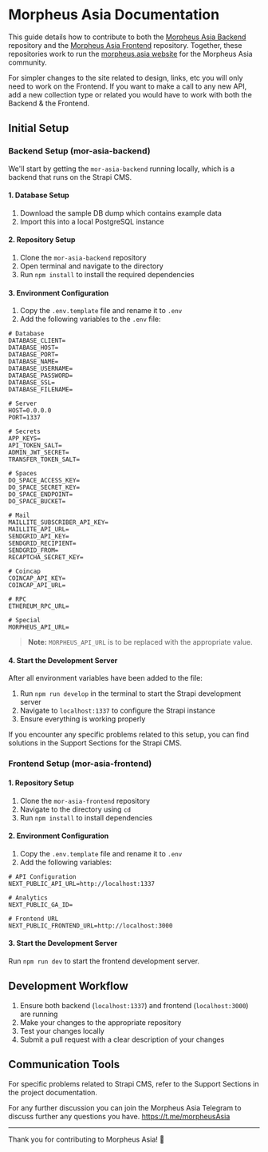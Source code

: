 # Morpheus Asia Documentation

This guide details how to contribute to both the [Morpheus Asia Backend](https://github.com/Morpheus-Asia/mor-asia-backend) repository and the [Morpheus Asia Frontend](https://github.com/Morpheus-Asia/mor-asia-frontend) repository. Together, these repositories work to run the [morpheus.asia website](https://morpheus.asia) for the Morpheus Asia community.

For simpler changes to the site related to design, links, etc you will only need to work on the Frontend. If you want to make a call to any new API, add a new collection type or related you would have to work with both the Backend & the Frontend. 

## Initial Setup

### Backend Setup (mor-asia-backend)

We'll start by getting the `mor-asia-backend` running locally, which is a backend that runs on the Strapi CMS.

#### 1. Database Setup

1. Download the sample DB dump which contains example data
2. Import this into a local PostgreSQL instance

#### 2. Repository Setup

1. Clone the `mor-asia-backend` repository
2. Open terminal and navigate to the directory
3. Run `npm install` to install the required dependencies

#### 3. Environment Configuration

1. Copy the `.env.template` file and rename it to `.env`
2. Add the following variables to the `.env` file:

```env
# Database
DATABASE_CLIENT=
DATABASE_HOST=
DATABASE_PORT=
DATABASE_NAME=
DATABASE_USERNAME=
DATABASE_PASSWORD=
DATABASE_SSL=
DATABASE_FILENAME=

# Server
HOST=0.0.0.0
PORT=1337

# Secrets
APP_KEYS=
API_TOKEN_SALT=
ADMIN_JWT_SECRET=
TRANSFER_TOKEN_SALT=

# Spaces
DO_SPACE_ACCESS_KEY=
DO_SPACE_SECRET_KEY=
DO_SPACE_ENDPOINT=
DO_SPACE_BUCKET=

# Mail
MAILLITE_SUBSCRIBER_API_KEY=
MAILLITE_API_URL=
SENDGRID_API_KEY=
SENDGRID_RECIPIENT=
SENDGRID_FROM=
RECAPTCHA_SECRET_KEY=

# Coincap
COINCAP_API_KEY=
COINCAP_API_URL=

# RPC
ETHEREUM_RPC_URL=

# Special
MORPHEUS_API_URL=
```

> **Note:** `MORPHEUS_API_URL` is to be replaced with the appropriate value.

#### 4. Start the Development Server

After all environment variables have been added to the file:

1. Run `npm run develop` in the terminal to start the Strapi development server
2. Navigate to `localhost:1337` to configure the Strapi instance
3. Ensure everything is working properly

If you encounter any specific problems related to this setup, you can find solutions in the Support Sections for the Strapi CMS.

### Frontend Setup (mor-asia-frontend)

#### 1. Repository Setup

1. Clone the `mor-asia-frontend` repository
2. Navigate to the directory using `cd`
3. Run `npm install` to install dependencies

#### 2. Environment Configuration

1. Copy the `.env.template` file and rename it to `.env`
2. Add the following variables:

```env
# API Configuration
NEXT_PUBLIC_API_URL=http://localhost:1337

# Analytics
NEXT_PUBLIC_GA_ID=

# Frontend URL
NEXT_PUBLIC_FRONTEND_URL=http://localhost:3000
```

#### 3. Start the Development Server

Run `npm run dev` to start the frontend development server.

## Development Workflow

1. Ensure both backend (`localhost:1337`) and frontend (`localhost:3000`) are running
2. Make your changes to the appropriate repository
3. Test your changes locally
4. Submit a pull request with a clear description of your changes

## Communication Tools

For specific problems related to Strapi CMS, refer to the Support Sections in the project documentation.

For any further discussion you can join the Morpheus Asia Telegram to discuss further any questions you have. https://t.me/morpheusAsia


---

Thank you for contributing to Morpheus Asia! 🚀
